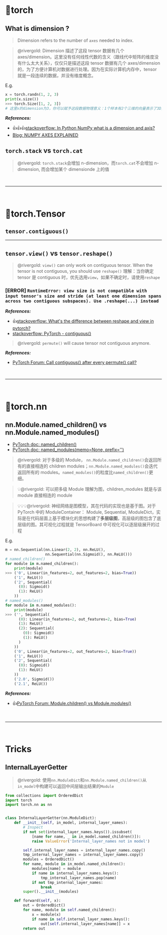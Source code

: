 # :fallen_leaf:torch

## What is dimension ?

> Dimension refers to the number of `axes` needed to index.

> @rivergold: Dimension 描述了这段 tensor 数据有几个 axes/dimension。这里没有任何线性代数的含义（跟线代中矩阵的维度没有什么太大关系），仅仅只是描述这段 tensor 数据有几个 axes/dimension 的，为了方便计算机对数据进行处理。因为在实际计算机内存中，tensor 就是一段连续的数据，并没有维度概念。

E.g.

```python
x = torch.randn(1, 2, 3)
print(x.size())
>>> torch.Size([1, 2, 3])
# 这里x的dimension为3，你可以赋予这段数据物理意义：1个样本有2个三维的向量表示了3D空间中的2个点
```

**_References:_**

- :thumbsup::thumbsup::thumbsup:[stackoverflow: In Python NumPy what is a dimension and axis?](https://stackoverflow.com/a/19390939/4636081)
- [Blog: NUMPY AXES EXPLAINED](https://www.sharpsightlabs.com/blog/numpy-axes-explained/)

## `torch.stack` vs `torch.cat`

> @rivergold: `torch.stack`会增加 n-dimension，而`torch.cat`不会增加 n-dimension, 而会增加某个 dimensionde 上的值

<!--  -->
<br>

---

<br>
<!--  -->

# :fallen_leaf:torch.Tensor

## `tensor.contiguous()`

---

## `tensor.view()` vs `tensor.reshape()`

> @rivergold: `view()` can only work on contiguous tensor. When the tensor is not contiguous, you should use `reshape()`
> 理解：当你确定 tensor 是 contiguous 时，优先选用`view`，如果不确定时，请使用`reshape`

### [ERROR] `RuntimeError: view size is not compatible with input tensor's size and stride (at least one dimension spans across two contiguous subspaces). Use .reshape(...) instead`

**_References:_**

- :thumbsup:[stackoverflow: What's the difference between reshape and view in pytorch?](https://stackoverflow.com/a/49644300/4636081)
- [stackoverflow: PyTorch - contiguous()](https://stackoverflow.com/questions/48915810/pytorch-contiguous)

> @rivergold: `permute()` will cause tensor not contiguous anymore.

**_References:_**

- [PyTorch Forum: Call contiguous() after every permute() call?](https://discuss.pytorch.org/t/call-contiguous-after-every-permute-call/13190/2)

<!--  -->
<br>

---

<br>
<!--  -->

# :fallen_leaf:torch.nn

## nn.Module.named_children() vs nn.Module.named_modules()

- [PyTorch doc: named_children()](https://pytorch.org/docs/stable/nn.html#torch.nn.Module.named_children)
- [PyTorch doc: named_modules(memo=None, prefix='')](https://pytorch.org/docs/stable/nn.html#torch.nn.Module.named_modules)

> @rivergold: 对于多级的 Module， `nn.Module.named_children()`会返回所有的直接相连的 children modules；`nn.Module.named_modules()`会迭代返回所有的 modules。`named_modules()`的粒度比`named_children()`更细。

> :bulb:@rivergold: 可以把多级 Module 理解为图，children_modules 就是与该 module 直接相连的 module

> :bulb::bulb::bulb:@rivergold: 神经网络是图模型，其在代码的实现也是基于图。对于 PyTorch 中的 ModuleContainer： Module, Sequential, ModuleDict，实际是在代码层面上基于模块化的思想构建了**多层级图**，高层级的图包含了底层级的图。其可视化过程就是 TensorBoard 中可视化可以逐层级展开的过程

E.g.

```python
m = nn.Sequential(nn.Linear(2, 2), nn.ReLU(),
                  nn.Sequential(nn.Sigmoid(), nn.ReLU()))
# named_children()
for module in m.named_children():
    print(module)
>>> ('0', Linear(in_features=2, out_features=2, bias=True))
    ('1', ReLU())
    ('2', Sequential(
      (0): Sigmoid()
      (1): ReLU()
    ))
# named_modules()
for module in m.named_modules():
    print(module)
>>> ('', Sequential(
      (0): Linear(in_features=2, out_features=2, bias=True)
      (1): ReLU()
      (2): Sequential(
        (0): Sigmoid()
        (1): ReLU()
      )
    ))
    ('0', Linear(in_features=2, out_features=2, bias=True))
    ('1', ReLU())
    ('2', Sequential(
      (0): Sigmoid()
      (1): ReLU()
    ))
    ('2.0', Sigmoid())
    ('2.1', ReLU())
```

**_References:_**

- :thumbsup:[PyTorch Forum: Module.children() vs Module.modules()](https://discuss.pytorch.org/t/module-children-vs-module-modules/4551/4?u=rivergold)

<!--  -->
<br>

---

<br>
<!--  -->

# Tricks

## InternalLayerGetter

> @rivergold: 使用`nn.ModuleDict`和`nn.Module.named_children()`从`in_model`中构建可以返回中间层输出结果的`Module`

```python
from collections import OrderedDict
import torch
import torch.nn as nn


class InternalLayerGetter(nn.ModuleDict):
    def __init__(self, in_model, internal_layer_names):
        # Inspect
        if not set(internal_layer_names.keys()).issubset(
            [name for name, _ in in_model.named_children()]):
            raise ValueError('Internal_layer_names not in model')

        self.internal_layer_names = internal_layer_names.copy()
        tmp_internal_layer_names = internal_layer_names.copy()
        modules = OrderedDict()
        for name, module in in_model.named_children():
            modules[name] = module
            if name in internal_layer_names.keys():
                tmp_internal_layer_names.pop(name)
            if not tmp_internal_layer_names:
                break
        super().__init__(modules)

    def forward(self, x):
        out = OrderedDict()
        for name, module in self.named_children():
            x = module(x)
            if name in self.internal_layer_names.keys():
                out[self.internal_layer_names[name]] = x
        return out
```

